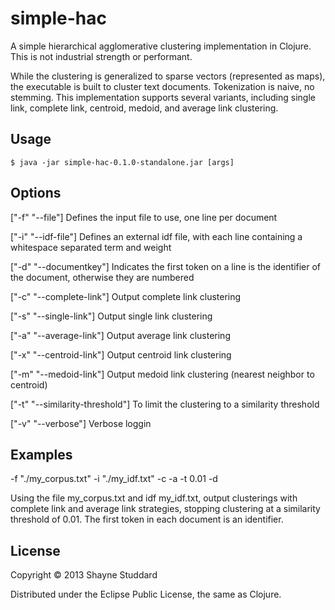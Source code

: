 # simple-hac

A simple hierarchical agglomerative clustering implementation in Clojure.  This is not industrial strength or performant.  

While the clustering is generalized to sparse vectors (represented as maps), the executable is built to cluster text documents.  Tokenization is naive, no stemming.  This implementation supports several variants, including single link, complete link, centroid, medoid, and average link clustering.

## Usage

    $ java -jar simple-hac-0.1.0-standalone.jar [args]

## Options

  ["-f" "--file"]
Defines the input file to use, one line per document

  ["-i" "--idf-file"]
Defines an external idf file, with each line containing a whitespace separated term and weight

  ["-d" "--documentkey"]
Indicates the first token on a line is the identifier of the document, otherwise they are numbered

  ["-c" "--complete-link"]
Output complete link clustering

  ["-s" "--single-link"]
Output single link clustering

  ["-a" "--average-link"]
Output average link clustering

  ["-x" "--centroid-link"]
Output centroid link clustering

  ["-m" "--medoid-link"]
Output medoid link clustering (nearest neighbor to centroid)

  ["-t" "--similarity-threshold"]
To limit the clustering to a similarity threshold

  ["-v" "--verbose"]
Verbose loggin

## Examples

  -f "./my_corpus.txt" -i "./my_idf.txt" -c -a -t 0.01 -d 

Using the file my_corpus.txt and idf my_idf.txt, output clusterings with complete link and average link strategies, stopping clustering at a similarity threshold of 0.01.  The first token in each document is an identifier.

## License

Copyright © 2013 Shayne Studdard

Distributed under the Eclipse Public License, the same as Clojure.
